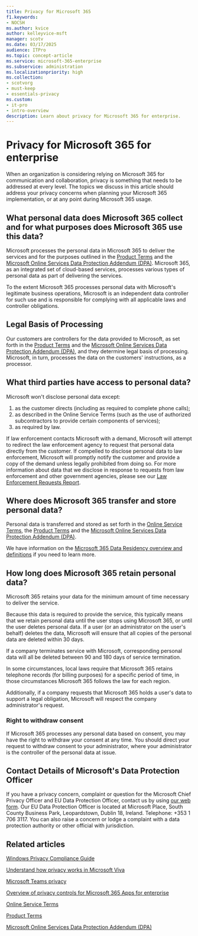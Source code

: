 ```yaml
---
title: Privacy for Microsoft 365
f1.keywords:
- NOCSH
ms.author: kvice
author: kelleyvice-msft
manager: scotv
ms.date: 03/17/2025
audience: ITPro
ms.topic: concept-article
ms.service: microsoft-365-enterprise
ms.subservice: administration
ms.localizationpriority: high
ms.collection: 
- scotvorg
- must-keep
- essentials-privacy
ms.custom: 
- it-pro
- intro-overview
description: Learn about privacy for Microsoft 365 for enterprise.
---
```


# Privacy for Microsoft 365 for enterprise

When an organization is considering relying on Microsoft 365 for communication and collaboration, privacy is something that needs to be addressed at every level. The topics we discuss in this article should address your privacy concerns when planning your Microsoft 365 implementation, or at any point during Microsoft 365 usage.

## What personal data does Microsoft 365 collect and for what purposes does Microsoft 365 use this data?

Microsoft processes the personal data in Microsoft 365 to deliver the services and for the purposes outlined in the [Product Terms](https://www.microsoft.com/licensing/terms/product/PrivacyandSecurityTerms/all) and the [Microsoft Online Services Data Protection Addendum (DPA)](https://aka.ms/dpa). Microsoft 365, as an integrated set of cloud-based services, processes various types of personal data as part of delivering the services.

To the extent Microsoft 365 processes personal data with Microsoft's legitimate business operations, Microsoft is an independent data controller for such use and is responsible for complying with all applicable laws and controller obligations.

## Legal Basis of Processing  

Our customers are controllers for the data provided to Microsoft, as set forth in the [Product Terms](https://www.microsoft.com/licensing/terms/product/PrivacyandSecurityTerms/all) and the [Microsoft Online Services Data Protection Addendum (DPA)](https://aka.ms/dpa), and they determine legal basis of processing. Microsoft, in turn, processes the data on the customers' instructions, as a processor.

## What third parties have access to personal data?

Microsoft won't disclose personal data except:

1. as the customer directs (including as required to complete phone calls);
1. as described in the Online Service Terms (such as the use of authorized subcontractors to provide certain components of services);
1. as required by law.

If law enforcement contacts Microsoft with a demand, Microsoft will attempt to redirect the law enforcement agency to request that personal data directly from the customer. If compelled to disclose personal data to law enforcement, Microsoft will promptly notify the customer and provide a copy of the demand unless legally prohibited from doing so. For more information about data that we disclose in response to requests from law enforcement and other government agencies, please see our [Law Enforcement Requests Report](https://www.microsoft.com/corporate-responsibility/law-enforcement-requests-report).

## Where does Microsoft 365 transfer and store personal data?

Personal data is transferred and stored as set forth in the [Online Service Terms](https://go.microsoft.com/fwlink/p/?linkid=2050263), the [Product Terms](https://www.microsoft.com/licensing/terms/product/PrivacyandSecurityTerms/all) and the [Microsoft Online Services Data Protection Addendum (DPA)](https://aka.ms/dpa).

We have information on the [Microsoft 365 Data Residency overview and definitions](m365-dr-overview.md) if you need to learn more.

## How long does Microsoft 365 retain personal data?

Microsoft 365 retains your data for the minimum amount of time necessary to deliver the service.

Because this data is required to provide the service, this typically means that we retain personal data until the user stops using Microsoft 365, or until the user deletes personal data.  If a user (or an administrator on the user's behalf) deletes the data, Microsoft will ensure that all copies of the personal data are deleted within 30 days.

If a company terminates service with Microsoft, corresponding personal data will all be deleted between 90 and 180 days of service termination.

In some circumstances, local laws require that Microsoft 365 retains telephone records (for billing purposes) for a specific period of time, in those circumstances Microsoft 365 follows the law for each region.

Additionally, if a company requests that Microsoft 365 holds a user's data to support a legal obligation, Microsoft will respect the company administrator's request.

### Right to withdraw consent

If Microsoft 365 processes any personal data based on consent, you may have the right to withdraw your consent at any time. You should direct your request to withdraw consent to your administrator, where your administrator is the controller of the personal data at issue.

## Contact Details of Microsoft's Data Protection Officer

If you have a privacy concern, complaint or question for the Microsoft Chief Privacy Officer and EU Data Protection Officer, contact us by using [our web form](https://go.microsoft.com/fwlink/?LinkId=321116). Our EU Data Protection Officer is located at Microsoft Place, South County Business Park, Leopardstown, Dublin 18, Ireland. Telephone: +353 1 706 3117. You can also raise a concern or lodge a complaint with a data protection authority or other official with jurisdiction.

## Related articles

[Windows Privacy Compliance Guide](/windows/privacy/windows-10-and-privacy-compliance)

[Understand how privacy works in Microsoft Viva](/viva/viva-privacy)

[Microsoft Teams privacy](/microsoftteams/teams-privacy)

[Overview of privacy controls for Microsoft 365 Apps for enterprise](/deployoffice/privacy/overview-privacy-controls)

[Online Service Terms](https://go.microsoft.com/fwlink/p/?linkid=2050263)

[Product Terms](https://www.microsoft.com/licensing/terms/product/PrivacyandSecurityTerms/all)

[Microsoft Online Services Data Protection Addendum (DPA)](https://aka.ms/dpa)
